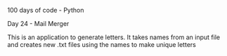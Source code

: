 100 days of code - Python

Day 24 - Mail Merger

This is an application to generate letters. It takes names from an input file and creates new .txt files using the names to make unique letters
